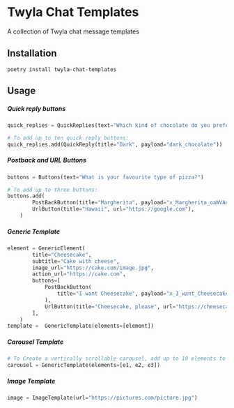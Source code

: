 # Twyla Chat Templates
A collection of Twyla chat message templates

## Installation
`poetry install twyla-chat-templates`

## Usage

##### Quick reply buttons
```python
quick_replies = QuickReplies(text="Which kind of chocolate do you prefer?")

# To add up to ten quick reply buttons:
quick_replies.add(QuickReply(title="Dark", payload="dark_chocolate"))
```

##### Postback and URL Buttons
```python
buttons = Buttons(text="What is your favourite type of pizza?")

# To add up to three buttons:
buttons.add(
        PostBackButton(title="Margherita", payload="x_Margherita_oaWVAeasEK_x"),
        UrlButton(title="Hawaii", url="https://google.com"),
    )
```
##### Generic Template
```python
element = GenericElement(
        title="Cheesecake",
        subtitle="Cake with cheese",
        image_url="https://cake.com/image.jpg",
        action_url="https://cake.com",
        buttons=[
            PostBackButton(
                title="I want Cheesecake", payload="x_I_want_Cheesecake_gkvMPBXXxO_x"
            ),
            UrlButton(title="Cheesecake, please", url="https://cheesecakeplease.com"),
        ],
    )
template =  GenericTemplate(elements=[element])
```
##### Carousel Template
```python
# To Create a vertically scrollable carousel, add up to 10 elements to the generic template: 
carousel = GenericTemplate(elements=[e1, e2, e3])
```

##### Image Template 
```python
image = ImageTemplate(url="https://pictures.com/picture.jpg")
```
